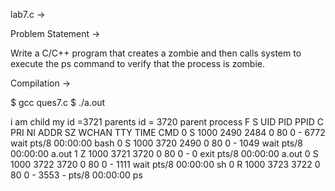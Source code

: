 lab7.c ->

Problem Statement ->

Write a C/C++ program that creates a zombie and then calls system to execute the ps command to verify that the process is zombie.

Compilation ->

$ gcc ques7.c
$ ./a.out 

i am child
my id =3721	parents id = 3720
parent process
F S   UID   PID  PPID  C PRI  NI ADDR SZ WCHAN  TTY          TIME CMD
0 S  1000  2490  2484  0  80   0 -  6772 wait   pts/8    00:00:00 bash
0 S  1000  3720  2490  0  80   0 -  1049 wait   pts/8    00:00:00 a.out
1 Z  1000  3721  3720  0  80   0 -     0 exit   pts/8    00:00:00 a.out <defunct>
0 S  1000  3722  3720  0  80   0 -  1111 wait   pts/8    00:00:00 sh
0 R  1000  3723  3722  0  80   0 -  3553 -      pts/8    00:00:00 ps

